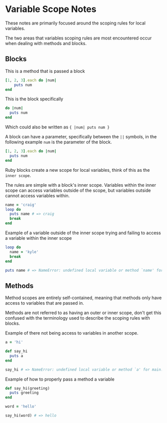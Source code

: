 # Variable Scope Notes

These notes are primarily focused around the scoping rules for local variables.

The two areas that variables scoping rules are most encountered occur when dealing 
with methods and blocks. 

## Blocks

This is a method that is passed a block
```ruby
[1, 2, 3].each do |num|
    puts num
end
```

This is the block specifically
```ruby
do |num|
  puts num
end
```

Which could also be written as
`{ |num| puts num }`

A block can have a parameter, specifically between the `||` symbols, in the following
example `num` is the parameter of the block.
```ruby
[1, 2, 3].each do |num|
  puts num
end
```

Ruby blocks create a new scope for local variables, think of this as the 
`inner scope`.

The rules are simple with a block's inner scope. Variables within the inner scope
can access variables outside of the scope, but variables outside cannot access
variables within.

```ruby
name = 'craig'
loop do
  puts name # => craig
  break
end
```

Example of a variable outside of the inner scope trying and failing to access a 
variable within the inner scope
```ruby
loop do
  name = 'kyle'
  break
end

puts name # => NameError: undefined local variable or method `name' for main:Object
```

## Methods

Method scopes are entirely self-contained, meaning that methods only have access
to variables that are passed in. 

Methods are not referred to as having an outer or inner scope, don't get this 
confused with the terminology used to describe the scoping rules with blocks.

Example of there not being access to variables in another scope.
```ruby
a = 'hi'

def say_hi
  puts a
end

say_hi # => NameError: undefined local variable or method `a' for main:Object
```

Example of how to properly pass a method a variable
```ruby
def say_hi(greeting)
  puts greeting
end

word = 'hello'

say_hi(word) # => hello
```